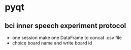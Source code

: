 # pyqt
## bci inner speech experiment protocol
* one session make one DataFrame to concat .csv file
* choice board name and write board id   
